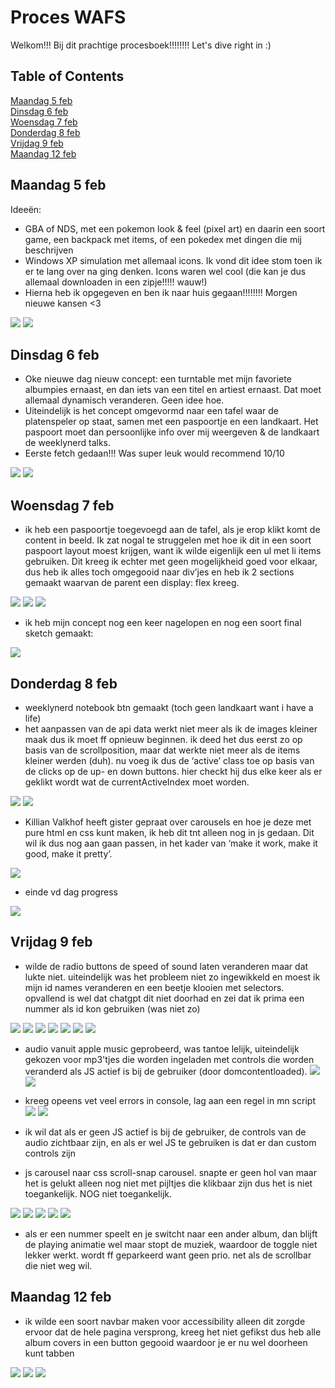 # Proces WAFS

Welkom!!! Bij dit prachtige procesboek!!!!!!!! Let's dive right in :)

## Table of Contents

[Maandag 5 feb](#5feb)  
[Dinsdag 6 feb](#6feb)  
[Woensdag 7 feb](#7feb)  
[Donderdag 8 feb](#8feb)  
[Vrijdag 9 feb](#9feb)  
[Maandag 12 feb](#12feb)

<a name="5feb"/>

## Maandag 5 feb

Ideeën:

-   GBA of NDS, met een pokemon look & feel (pixel art) en daarin een soort game, een backpack met items, of een pokedex met dingen die mij beschrijven
-   Windows XP simulation met allemaal icons. Ik vond dit idee stom toen ik er te lang over na ging denken. Icons waren wel cool (die kan je dus allemaal downloaden in een zipje!!!!! wauw!)
-   Hierna heb ik opgegeven en ben ik naar huis gegaan!!!!!!!! Morgen nieuwe kansen <3

![](./img/1/note.jpeg)
![](./img/1/note2.JPG)

<a name="6feb"/>

## Dinsdag 6 feb

-   Oke nieuwe dag nieuw concept: een turntable met mijn favoriete albumpies ernaast, en dan iets van een titel en artiest ernaast. Dat moet allemaal dynamisch veranderen. Geen idee hoe.
-   Uiteindelijk is het concept omgevormd naar een tafel waar de platenspeler op staat, samen met een paspoortje en een landkaart. Het paspoort moet dan persoonlijke info over mij weergeven & de landkaart de weeklynerd talks.
-   Eerste fetch gedaan!!! Was super leuk would recommend 10/10

![](./img/2/note.JPG)
![](./img/2/note2.JPG)

<a name="7feb"/>

## Woensdag 7 feb

-   ik heb een paspoortje toegevoegd aan de tafel, als je erop klikt komt de content in beeld. Ik zat nogal te struggelen met hoe ik dit in een soort paspoort layout moest krijgen, want ik wilde eigenlijk een ul met li items gebruiken. Dit kreeg ik echter met geen mogelijkheid goed voor elkaar, dus heb ik alles toch omgegooid naar div’jes en heb ik 2 sections gemaakt waarvan de parent een display: flex kreeg.

![](./img/3/code.png)
![](./img/3/code-2.png)
![](./img/3/code-3.png)

-   ik heb mijn concept nog een keer nagelopen en nog een soort final sketch gemaakt:

![](./img/3/note.JPG)

<a name="8feb"/>

## Donderdag 8 feb

-   weeklynerd notebook btn gemaakt (toch geen landkaart want i have a life)
-   het aanpassen van de api data werkt niet meer als ik de images kleiner maak dus ik moet ff opnieuw beginnen. ik deed het dus eerst zo op basis van de scrollposition, maar dat werkte niet meer als de items kleiner werden (duh). nu voeg ik dus de ‘active’ class toe op basis van de clicks op de up- en down buttons. hier checkt hij dus elke keer als er geklikt wordt wat de currentActiveIndex moet worden.

![](./img/4/code-1.png)
![](./img/4/code-2.png)

-   Killian Valkhof heeft gister gepraat over carousels en hoe je deze met pure html en css kunt maken, ik heb dit tnt alleen nog in js gedaan. Dit wil ik dus nog aan gaan passen, in het kader van ‘make it work, make it good, make it pretty’.

![](./img/4/code-3.png)

-   einde vd dag progress

![](./img/4/code-4.png)

<a name="9feb"/>

## Vrijdag 9 feb

-   wilde de radio buttons de speed of sound laten veranderen maar dat lukte niet. uiteindelijk was het probleem niet zo ingewikkeld en moest ik mijn id names veranderen en een beetje klooien met selectors. opvallend is wel dat chatgpt dit niet doorhad en zei dat ik prima een nummer als id kon gebruiken (was niet zo)

![](./img/5/code.png)
![](./img/5/code-1.png)
![](./img/5/code-2.png)
![](./img/5/code-3.png)
![](./img/5/code-4.png)
![](./img/5/code-5.png)
![](./img/5/gpt.png)

-   audio vanuit apple music geprobeerd, was tantoe lelijk, uiteindelijk gekozen voor mp3'tjes die worden ingeladen met controls die worden veranderd als JS actief is bij de gebruiker (door domcontentloaded).
    ![](./img/5/code-6.png)
    ![](./img/5/code-7.png)

-   kreeg opeens vet veel errors in console, lag aan een regel in mn script
    ![](./img/5/code-8.png)
    ![](./img/5/code-9.png)

-   ik wil dat als er geen JS actief is bij de gebruiker, de controls van de audio zichtbaar zijn, en als er wel JS te gebruiken is dat er dan custom controls zijn

-   js carousel naar css scroll-snap carousel. snapte er geen hol van maar het is gelukt alleen nog niet met pijltjes die klikbaar zijn dus het is niet toegankelijk. NOG niet toegankelijk.

![](./img/5/code-10.png)
![](./img/5/code-11.png)
![](./img/5/code-12.png)
![](./img/5/code-13.png)
![](./img/5/code-14.png)

-   als er een nummer speelt en je switcht naar een ander album, dan blijft de playing animatie wel maar stopt de muziek, waardoor de toggle niet lekker werkt. wordt ff geparkeerd want geen prio. net als de scrollbar die niet weg wil.

<a name="12feb"/>

## Maandag 12 feb

-   ik wilde een soort navbar maken voor accessibility alleen dit zorgde ervoor dat de hele pagina versprong, kreeg het niet gefikst dus heb alle album covers in een button gegooid waardoor je er nu wel doorheen kunt tabben

![](./img/6/code.png)
![](./img/6/code-2.png)
![](./img/6/code-3.png)
